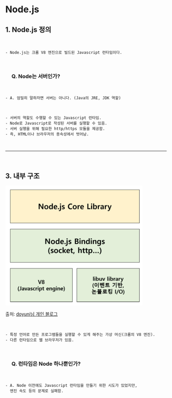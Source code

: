# Node.js

## 1. Node.js 정의

<br>

    - Node.js는 크롬 V8 엔진으로 빌드된 Javascript 런타임이다.

<br>

### &nbsp;&nbsp;&nbsp;&nbsp; Q. Node는 서버인가? 
 
<br>

    - A. 엄밀히 말하자면 서버는 아니다. (Java의 JRE, JDK 역할)

<br>

    - 서버의 역할도 수행할 수 있는 Javascript 런타임.
    - Node로 Javascript로 작성된 서버를 실행할 수 있음.
    - 서버 실행을 위해 필요한 http/https 모듈을 제공함.
    - 즉, HTML이나 브라우저의 종속성에서 벗어남.


<br>

***

<br>

## 3. 내부 구조

![Node 내부 구조](https://github.com/daldalhada/Express/blob/main/image/1/1-1/Node1.PNG)

출처: <a href="https://velog.io/@doyuni/Node.js-slk4xsf0rq ">doyuni님 개인 블로그</a>

<br>

    - 특정 언어로 만든 프로그램들을 실행할 수 있게 해주는 가상 머신(크롬의 V8 엔진).
    - 다른 런타임으로 웹 브라우저가 있음.


<br>

### &nbsp;&nbsp;&nbsp;&nbsp; Q. 런타임은 Node 하나뿐인가?
 
<br>

    - A. Node 이전에도 Javascript 런타임을 만들기 위한 시도가 있었지만, 
      엔진 속도 등의 문제로 실패함.

<br>



